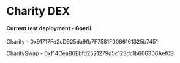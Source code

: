 # Charity DEX

#### Current test deployment - Goerli:

Charity - 0x91717Fe2cD925da9fb7F7581F0086161325b7451

CharitySwap - 0xf14CeaB6Ebfd2521279d5c123dc1b606306Aef0B
